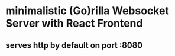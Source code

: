 # minimalistic (Go)rilla Websocket Server with React Frontend

## serves http by default on port :8080
